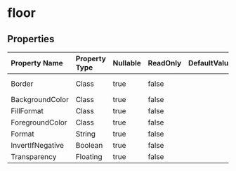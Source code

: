 # **floor**

 

## **Properties**

| Property Name | Property Type | Nullable |  ReadOnly | DefaultValue | Description | 
| :- | :- | :- |:- |  :- | :- |
|Border|Class|true|false |  |Gets or sets the border .|
|BackgroundColor|Class|true|false |  ||
|FillFormat|Class|true|false |  ||
|ForegroundColor|Class|true|false |  ||
|Format|String|true|false |  ||
|InvertIfNegative|Boolean|true|false |  ||
|Transparency|Floating|true|false |  ||

